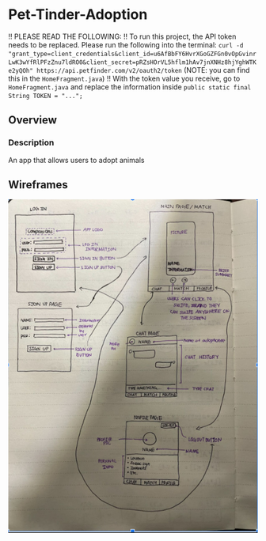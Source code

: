 # Pet-Tinder-Adoption

!! PLEASE READ THE FOLLOWING: 
!! To run this project, the API token needs to be replaced. Please run the following into the terminal:
`curl -d "grant_type=client_credentials&client_id=u6AfBbFY6HvrXGoGZFGn0vOpGvinrLwK3wYfRlPFzZnu7ldRO0&client_secret=pRZsHOrVL5hflm1hAv7jnXNHz8hjYghWTKe2yQOh" https://api.petfinder.com/v2/oauth2/token` (NOTE: you can find this in the `HomeFragment.java`)
!! With the token value you receive, go to `HomeFragment.java` and replace the information inside `public static final String TOKEN = "...";`



## Overview
### Description
An app that allows users to adopt animals 

## Wireframes

<img src="AppWireFrame.png" width=600>
